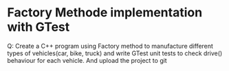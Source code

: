 # Factory Methode implementation with GTest

Q: Create a C++ program using Factory method to manufacture different types of vehicles(car, bike, truck) and write GTest unit tests to check drive() behaviour for each vehicle. And upload the project to git
